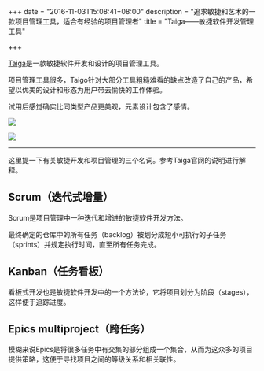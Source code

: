 +++
date = "2016-11-03T15:08:41+08:00"
description = "追求敏捷和艺术的一款项目管理工具，适合有经验的项目管理者"
title = "Taiga——敏捷软件开发管理工具"

+++

[Taiga](https://taiga.io/)是一款敏捷软件开发和设计的项目管理工具。

项目管理工具很多，Taigo针对大部分工具粗糙难看的缺点改造了自己的产品，希望以优美的设计和形态为用户带去愉快的工作体验。

试用后感觉确实比同类型产品更美观，元素设计包含了感情。

![](http://o7o0hlenq.bkt.clouddn.com/%E5%B1%8F%E5%B9%95%E5%BF%AB%E7%85%A7%202016-11-03%20%E4%B8%8B%E5%8D%883.09.25.png)

![](http://o7o0hlenq.bkt.clouddn.com/%E5%B1%8F%E5%B9%95%E5%BF%AB%E7%85%A7%202016-11-07%20%E4%B8%8B%E5%8D%888.58.19.png)

---

这里提一下有关敏捷开发和项目管理的三个名词。参考Taiga官网的说明进行解释。

## Scrum（迭代式增量）

Scrum是项目管理中一种迭代和增进的敏捷软件开发方法。

最终确定的仓库中的所有任务（backlog）被划分成短小可执行的子任务（sprints）并规定执行时间，直至所有任务完成。

## Kanban（任务看板）

看板式开发也是敏捷软件开发中的一个方法论，它将项目划分为阶段（stages），这样便于追踪进度。

## Epics multiproject（跨任务）

模糊来说Epics是将很多任务中有交集的部分组成一个集合，从而为这众多的项目提供策略，这便于寻找项目之间的等级关系和相关联性。